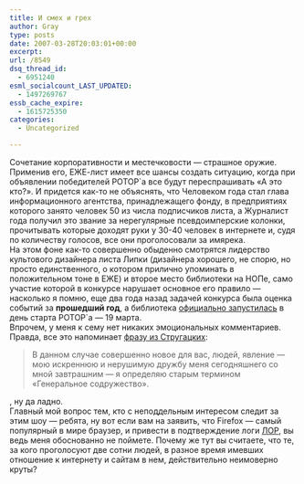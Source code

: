 ```yaml
---
title: И смех и грех
author: Gray
type: posts
date: 2007-03-28T20:03:01+00:00
excerpt:
url: /8549
dsq_thread_id:
  - 6951240
esml_socialcount_LAST_UPDATED:
  - 1497269767
essb_cache_expire:
  - 1615725350
categories:
  - Uncategorized

---
```








Сочетание корпоративности и местечковости &#8212; страшное оружие. Применив его, ЕЖЕ-лист имеет все шансы создать ситуацию, когда при объявлении победителей РОТОР\`а все будут переспрашивать &#171;А это кто?&#187;. И придется как-то не объяснять, что Человеком года стал глава информационного агентства, принадлежащего фонду, в предприятиях которого занято человек 50 из числа подписчиков листа, а Журналист года получил это звание за нерегулярные псевдоимперские колонки, прочитывать которые доходят руки у 30-40 человек в интернете и, судя по количеству голосов, все они проголосовали за имярека.  
На этом фоне как-то совершенно обыденно смотрятся лидерство культового дизайнера листа Липки (дизайнера хорошего, не спорю, но просто единственного, о котором прилично упоминать в положительном тоне в ЕЖЕ) и второе место библиотеки на НОПе, само участие которой в конкурсе нарушает основное его правило &#8212; насколько я помню, еще два года назад задачей конкурса была оценка событий за **прошедший год**, а библиотека <a href="http://kirguduev.livejournal.com/259879.html" target="_blank">официально запустилась</a> в день старта РОТОР\`а &#8212; 19 марта.  
Впрочем, у меня к сему нет никаких эмоциональных комментариев. Правда, все это напоминает <a href="http://lib.ru/STRUGACKIE/trojka2.txt" target="_blank">фразу из Стругацких</a>:

> В данном случае совершенно новое для вас, людей, явление &#8212; мою искреннюю и нерушимую дружбу меня сегодняшнего со мной завтрашним &#8212; я определяю старым термином &#171;Генеральное содружество&#187;.

, ну да ладно.  
Главный мой вопрос тем, кто с неподдельным интересом следит за этим шоу &#8212; ребята, ну вот если вам на заявить, что Firefox &#8212; самый популярный в мире браузер, и привести в подтверждение логи <a href="http://linux.org.ru" target="_blank">ЛОР</a>, вы ведь меня обоснованно не поймете. Почему же тут вы считаете, что те, за кого проголосуют две сотни людей, в разное время имевших отношение к интернету и сайтам в нем, действительно неимоверно круты?